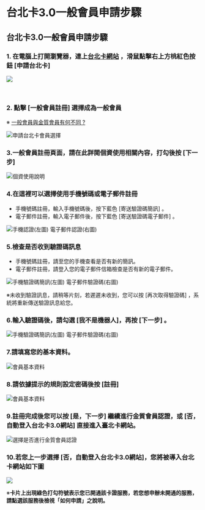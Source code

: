 # 台北卡3.0一般會員申請步驟

## 台北卡3.0一般會員申請步驟 <a id="bei-ka-3-0-yi-ban-shen-bu"></a>

### 1. 在電腦上打開瀏覽器，連上[台北卡網站](https://id.taipei/tpcd) ，滑鼠點擊右上方桃紅色按鈕 \[申請台北卡\] <a id="1-zai-shang-da-qi-shang-bei-ka-zhan-httpsidtaipeitpcd-hua-shu-tao-se-an-shen-bei-ka"></a>

![](https://blobscdn.gitbook.com/v0/b/gitbook-28427.appspot.com/o/assets%2F-LAqos0JTqq2LFNwXzku%2F-LAqovmMw_bcb_h54pqg%2F-LAqpzGz2lHmt5UNvBR0%2F2018-04-23_145107.png?alt=media&token=c1714621-c0b7-4b6f-8edc-e0fb432a685e)

​

### 2. 點擊 \[一般會員註冊\] 選擇成為一般會員 <a id="2-yi-ban-cheng-yi-ban"></a>

※ [一般會員與金質會員有何不同 ?](https://tpcdservice.gitbook.io/tpcdcardqa/yi-ban-v.s.-jin)

![&#x7533;&#x8ACB;&#x53F0;&#x5317;&#x5361;&#x6703;&#x54E1;&#x9078;&#x64C7;](../.gitbook/assets/shen-qing-hui-yuan%20%281%29.png)



### 3.一般會員註冊頁面，請在此詳閱個資使用相關內容，打勾後按 \[下一步\]

![&#x500B;&#x8CC7;&#x4F7F;&#x7528;&#x8AAA;&#x660E;](../.gitbook/assets/image%20%2810%29.png)



### 4.在這裡可以選擇使用手機號碼或電子郵件註冊

* 手機號碼註冊，輸入手機號碼後，按下藍色 \[寄送驗證碼簡訊\] 。
* 電子郵件註冊，輸入電子郵件後，按下藍色 \[寄送驗證碼電子郵件\] 。

![                          &#x624B;&#x6A5F;&#x8A8D;&#x8B49;\(&#x5DE6;&#x5716;\)                                           &#x96FB;&#x5B50;&#x90F5;&#x4EF6;&#x8A8D;&#x8B49;\(&#x53F3;&#x5716;\)                       ](../.gitbook/assets/yan-zheng-fang-shi%20%283%29.png)



### 5.檢查是否收到驗證碼訊息

* 手機號碼註冊，請至您的手機查看是否有新的簡訊。
* 電子郵件註冊，請登入您的電子郵件信箱檢查是否有新的電子郵件。

![             &#x624B;&#x6A5F;&#x9A57;&#x8B49;&#x78BC;&#x7C21;&#x8A0A;\(&#x5DE6;&#x5716;\)                           &#x96FB;&#x5B50;&#x90F5;&#x4EF6;&#x9A57;&#x8B49;&#x78BC;\(&#x53F3;&#x5716;\)                                                                          ](../.gitbook/assets/ren-zheng-xun-xi.png)

※未收到驗證訊息，請稍等片刻，若遲遲未收到，您可以按 \[再次取得驗證碼\] ，系統將重新傳送驗證訊息給您。



### 6.輸入驗證碼後，請勾選 \[我不是機器人\]，再按 \[下一步\] 。

![       &#x624B;&#x6A5F;&#x9A57;&#x8B49;&#x78BC;&#x7C21;&#x8A0A;\(&#x5DE6;&#x5716;\)                                    &#x96FB;&#x5B50;&#x90F5;&#x4EF6;&#x9A57;&#x8B49;&#x78BC;\(&#x53F3;&#x5716;\)      ](../.gitbook/assets/ren-zheng-ma.png)

### ​7.請填寫您的基本資料。

![&#x6703;&#x54E1;&#x57FA;&#x672C;&#x8CC7;&#x6599;](../.gitbook/assets/hui-yuan-zhu-ce-ge-ren-zi-liao.png)

### 8.請依據提示的規則設定密碼後按 \[註冊\]

![&#x6703;&#x54E1;&#x57FA;&#x672C;&#x8CC7;&#x6599;](../.gitbook/assets/hui-yuan-zhu-ce-ge-ren-zi-liao-mi-ma.png)

### 9.註冊完成後您可以按 \[是，下一步\] 繼續進行金質會員認證，或 \[否，自動登入台北卡3.0網站\] 直接進入臺北卡網站。

![&#x9078;&#x64C7;&#x662F;&#x5426;&#x9032;&#x884C;&#x91D1;&#x8CEA;&#x6703;&#x54E1;&#x8A8D;&#x8B49;](../.gitbook/assets/yi-ban-hui-yuan-zhu-ce-wan-bi.png)

### 10.若您上一步選擇 \[否，自動登入台北卡3.0網站\]，您將被導入台北卡網站如下圖

![](../.gitbook/assets/2018-04-26_103448%20%281%29.png)

※**卡片上出現綠色打勾符號表示您已開通該卡證服務，若您想申辦未開通的服務，請點選該服務後檢視「如何申請」之說明。**

